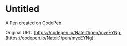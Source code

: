 # Untitled

A Pen created on CodePen.

Original URL: [https://codepen.io/Nateit1/pen/myeEYNg](https://codepen.io/Nateit1/pen/myeEYNg).

